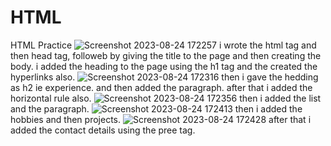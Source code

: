 # HTML
HTML Practice 
![Screenshot 2023-08-24 172257](https://github.com/divyanshrajpoot9/HTML/assets/114856467/af1c0605-ec7f-4474-8eea-a4ee4dfb18ac)
i wrote the html tag and then head tag, followeb by giving the title to the page and then creating the body.
i added the heading to the page using the h1 tag and the created the hyperlinks also.
![Screenshot 2023-08-24 172316](https://github.com/divyanshrajpoot9/HTML/assets/114856467/7edb2303-2ceb-46cd-9fcd-6294ebd39350)
then i gave the hedding as h2 ie experience. and then added the paragraph.
after that i added the horizontal rule also.
![Screenshot 2023-08-24 172356](https://github.com/divyanshrajpoot9/HTML/assets/114856467/ce66a8e2-9613-4d74-b718-0e39b9a32436)
then i added the list and the paragraph.
![Screenshot 2023-08-24 172413](https://github.com/divyanshrajpoot9/HTML/assets/114856467/bf4a8711-d8c3-494a-8385-d55c78400de0)
then i added the hobbies and then projects.
![Screenshot 2023-08-24 172428](https://github.com/divyanshrajpoot9/HTML/assets/114856467/7ef47394-8cb0-4595-84df-b48fee64a596)
after that i added the contact details using the pree tag.
